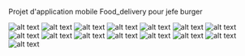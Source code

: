 Projet d'application mobile Food_delivery pour jefe burger 

![alt text](16.png) ![alt text](14.png) ![alt text](13.png) ![alt text](12.png) ![alt text](11.png) ![alt text](10.png) ![alt text](9.png) ![alt text](7.png) ![alt text](8.png) ![alt text](6.png) ![alt text](5.png) ![alt text](4.png) ![alt text](2.png) ![alt text](3.png) ![alt text](1.png)